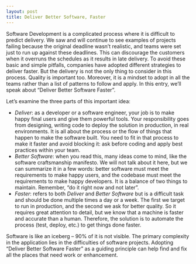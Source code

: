```yaml
---
layout: post
title: Deliver Better Software, Faster
---
```


Software Development is a complicated process where it is difficult to predict delivery. We saw and will continue to see examples of projects failing because the original deadline wasn’t realistic, and teams were set just to run up against these deadlines. This can discourage the customers when it overruns the schedules as it results in late delivery. To avoid these basic and simple pitfalls, companies have adopted different strategies to deliver faster. But the delivery is not the only thing to consider in this process. Quality is important too. Moreover, it is a mindset to adopt in all the teams rather than a list of patterns to follow and apply. In this entry, we’ll speak about “Deliver Better Software Faster”.

Let’s examine the three parts of this important idea:

- *Deliver*: as a developer or a software engineer, your job is to make happy final users and give them powerful tools. Your responsibility goes from designing, writing code to deploy the solution in production, in real environments. It is all about the process or the flow of things that happen to make the software built. You need to fit in that process to make it faster and avoid blocking it: ask before coding and apply best practices within your team.
- *Better Software*: when you read this, many ideas come to mind, like the software craftsmanship manifesto. We will not talk about it here, but we can summarize it in a few words: better software must meet the requirements to make happy users, and the codebase must meet the requirements to make happy developers. It is a balance of two things to maintain. Remember, “do it right now and not later”.
- *Faster*: refers to both *Deliver* and *Better Software* but is a difficult task and should be done multiple times a day or a week. The first we target to run in production, and the second we ask for better quality. So it requires great attention to detail, but we know that a machine is faster and accurate than a human. Therefore, the solution is to automate the process (test, deploy, etc.) to get things done faster.

Software is like an iceberg – 90% of it is not visible. The primary complexity in the application lies in the difficulties of software projects. Adopting “Deliver Better Software Faster” as a guiding principle can help find and fix all the places that need work or enhancement.